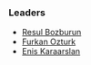 ### Leaders
* [Resul Bozburun](mailto:resul.bozburun@owasp.org)
* [Furkan Ozturk](mailto:furkan.ozturk@owasp.org)
* [Enis Karaarslan](mailto:enis.karaarslan@owasp.org)
